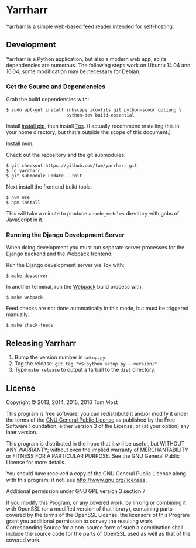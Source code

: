 # Yarrharr

Yarrharr is a simple web-based feed reader intended for self-hosting.

## Development

Yarrharr is a Python application, but also a modern web app, so its dependencies are numerous.
The following steps work on Ubuntu 14.04 and 16.04; some modification may be necessary for Debian.

### Get the Source and Dependencies

Grab the build dependencies with:

    $ sudo apt-get install inkscape icoutils git python-scour optipng \
                           python-dev build-essential

Install [install pip](https://pip.pypa.io/en/latest/installing/#get-pip), then install [Tox](http://tox.readthedocs.org/en/latest/).
(I actually recommend installing this in your home directory, but that's outside the scope of this document.)

Install [nvm](https://github.com/creationix/nvm).

Check out the repository and the git submodules:

    $ git checkout https://github.com/twm/yarrharr.git
    $ cd yarrharr
    $ git submodule update --init

Next install the frontend build tools:

    $ nvm use
    $ npm install

This will take a minute to produce a ``node_modules`` directory with gobs of JavaScript in it.

### Running the Django Development Server

When doing development you must run separate server processes for the Django backend and the Webpack frontend.

Run the Django development server via Tox with:

    $ make devserver

In another terminal, run the [Webpack](http://webpack.github.io/) build process with:

    $ make webpack

Feed checks are not done automatically in this mode, but must be triggered manually:

    $ make check-feeds

## Releasing Yarrharr

 1. Bump the version number in ``setup.py``.
 2. Tag the release: ``git tag "v$(python setup.py --version)"``
 3. Type ``make release`` to output a tarball to the ``dist`` directory.

## License

Copyright © 2013, 2014, 2015, 2016 Tom Most

This program is free software; you can redistribute it and/or modify it under
the terms of the [GNU General Public License](./COPYING) as published by the Free Software
Foundation; either version 3 of the License, or (at your option) any later
version.

This program is distributed in the hope that it will be useful, but WITHOUT ANY
WARRANTY; without even the implied warranty of MERCHANTABILITY or FITNESS FOR A
PARTICULAR PURPOSE. See the GNU General Public License for more details.

You should have received a copy of the GNU General Public License along with
this program; if not, see <http://www.gnu.org/licenses>.

Additional permission under GNU GPL version 3 section 7

If you modify this Program, or any covered work, by linking or combining it
with OpenSSL (or a modified version of that library), containing parts covered
by the terms of the OpenSSL License, the licensors of this Program grant you
additional permission to convey the resulting work.  Corresponding Source for a
non-source form of such a combination shall include the source code for the
parts of OpenSSL used as well as that of the covered work.

